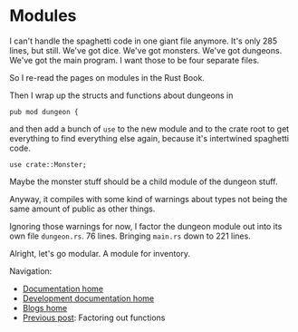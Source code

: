 # Modules

I can't handle the spaghetti code in one giant file anymore. It's only 285 lines, but still. We've got dice. We've got monsters. We've got dungeons. We've got the main program. I want those to be four separate files.

So I re-read the pages on modules in the Rust Book.

Then I wrap up the structs and functions about dungeons in

`pub mod dungeon {`

and then add a bunch of `use` to the new module and to the crate root to get everything to find everything else again, because it's intertwined spaghetti code.

`use crate::Monster;`

Maybe the monster stuff should be a child module of the dungeon stuff.

Anyway, it compiles with some kind of warnings about types not being the same amount of public as other things.

Ignoring those warnings for now, I factor the dungeon module out into its own file `dungeon.rs`. 76 lines. Bringing `main.rs` down to 221 lines.

Alright, let's go modular. A module for inventory.

Navigation:

+ [Documentation home](../../../README.md)
+ [Development documentation home](../../README.md)
+ [Blogs home](../README.md)
+ [Previous post](../008-refactor-combat/README.md): Factoring out functions
